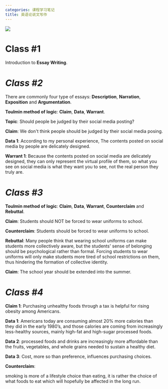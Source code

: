 ```yaml
---
categories: 课程学习笔记
title: 英语论说文写作
---
```


![](http://assets.processon.com/chart_image/5db6c6a2e4b0c5553743a4a5.png)

# Class #1

Introduction to **Essay Writing**.

# *Class #2*

There are commonly four type of essays: **Description**, **Narration**, **Exposition** and **Argumentation**.

**Toulmin method of logic**: **Claim**, **Data**, **Warrant**.

**Topic**: Should people be judged by their social media posting?

**Claim**: We don't think people should be judged by their social media posing.

**Data 1**: According to my personal experience, The contents posted on social media by people are delicately designed.

**Warrant 1**: Because the contents posted on social media are delicately designed, they can only represent the virtual profile of them,  so what you see on social media is what they want you to see, not the real person they truly are.

# *Class #3*

**Toulmin method of logic**: **Claim**, **Data**, **Warrant**, **Counterclaim** and **Rebuttal**.

**Claim**: Students should NOT be forced to wear uniforms to school.

**Counterclaim**: Students should be forced to wear uniforms to school.

**Rebuttal**: Many people think that wearing school uniforms can make students more collectively aware, but the students' sense of belonging should be psychological rather than formal. Forcing students to wear uniforms will only make students more tired of school restrictions on them, thus hindering the formation of collective identity.

**Claim**: The school year should be extended into the summer.

# *Class #4*

**Claim 1**: Purchasing unhealthy foods through a tax is helpful for rising obesity among Americans.

**Data 1**: Americans today are consuming almost 20% more calories than they did in the early 1980’s, and those calories are coming from increasingly less-healthy sources, mainly high-fat and high-sugar processed foods.

**Data 2**: processed foods and drinks are increasingly more affordable than the fruits, vegetables, and whole grains needed to sustain a healthy diet.

**Data 3**: Cost, more so than preference, influences purchasing choices. 

**Counterclaim**: 

smoking is more of a lifestyle choice than eating, it is rather the choice of what foods to eat which will hopefully be affected in the long run.